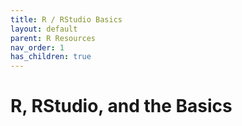 ```yaml
---
title: R / RStudio Basics
layout: default
parent: R Resources
nav_order: 1
has_children: true
---
```


# R, RStudio, and the Basics
